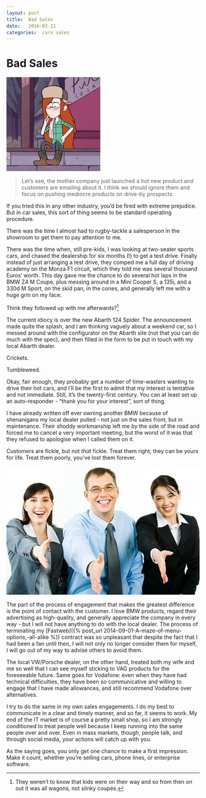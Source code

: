 ```yaml
---
layout: post
title:  Bad Sales 
date:   2016-03-21 
categories:  cars sales 
---
```


# Bad Sales


![](/images/unknown_filename.47.gif)

> Let’s see, the mother company just launched a hot new product and customers are emailing about it. I think we should ignore them and focus on pushing mediocre products on drive-by prospects. 

If you tried this in any other industry, you’d be fired with extreme prejudice. But in car sales, this sort of thing seems to be standard operating procedure.

There was the time I almost had to rugby-tackle a salesperson in the showroom to get them to pay attention to me.

There was the time when, still pre-kids, I was looking at two-seater sports cars, and chased the dealership for six months (!) to get a test drive. Finally instead of just arranging a test drive, they comped me a full day of driving academy on the Monza F1 circuit, which they told me was several thousand Euros’ worth. This day gave me the chance to do several hot laps in the BMW Z4 M Coupe, plus messing around in a Mini Cooper S, a 135i, and a 330d M Sport, on the skid pan, in the cones, and generally left me with a huge grin on my face.

Think they followed up with me afterwards?[^1] 

The current idiocy is over the new Abarth 124 Spider. The announcement made quite the splash, and I am thinking vaguely about a weekend car, so I messed around with the configurator on the Abarth site (not that you can do much with the spec), and then filled in the form to be put in touch with my local Abarth dealer.

Crickets.

Tumbleweed.

Okay, fair enough, they probably get a number of time-wasters wanting to drive their hot cars, and I’ll be the first to admit that my interest is tentative and not immediate. Still, it’s the twenty-first century. You can at least set up an auto-responder - “thank you for your interest”, sort of thing.

I have already written off ever owning another BMW because of shenanigans my local dealer pulled - not just on the sales front, but in maintenance. Their shoddy workmanship left me by the side of the road and forced me to cancel a very important meeting, but the worst of it was that they refused to apologise when I called them on it. 

Customers are fickle, but not *that* fickle. Treat them right, they can be yours for life. Treat them poorly, you’ve lost them forever.

 ![](/images/unknown_filename.46.jpeg) 

The part of the process of engagement that makes the greatest difference is the point of contact with the customer. I love BMW products, regard their advertising as high-quality, and generally appreciate the company in every way - but I will not have anything to do with the local dealer. The process of terminating my [Fastweb]({% post_url 2014-09-01-A-maze-of-menu-options,-all-alike %}) contract was so unpleasant that despite the fact that I had been a fan until then, I will not only no longer consider them for myself, I will go out of my way to advise others to avoid them.

The local VW/Porsche dealer, on the other hand, treated both my wife and me so well that I can see myself sticking to VAG products for the foreseeable future. Same goes for Vodafone: even when they have had technical difficulties, they have been so communicative and willing to engage that I have made allowances, and still recommend Vodafone over alternatives.

I try to do the same in my own sales engagements. I do my best to communicate in a clear and timely manner, and so far, it seems to work. My end of the IT market is of course a pretty small shop, so I am strongly conditioned to treat people well because I keep running into the same people over and over. Even in mass markets, though, people talk, and through social media, your actions will catch up with you.

As the saying goes, you only get one chance to make a first impression. Make it count, whether you’re selling cars, phone lines, or enterprise software.

[^1]: They weren’t to know that kids were on their way and so from then on out it was all wagons, not slinky coupés.

                                